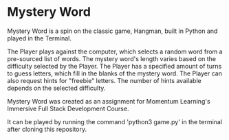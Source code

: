# Mystery Word

Mystery Word is a spin on the classic game, Hangman, built in Python and played in the Terminal. 

The Player plays against the computer, which selects a random word from a pre-sourced list of words. The mystery word's length varies based on the difficulty selected by the Player. The Player has a specified amount of turns to guess letters, which fill in the blanks of the mystery word. The Player can also request hints for "freebie" letters. The number of hints available depends on the selected difficulty. 

Mystery Word was created as an assignment for Momentum Learning's Immersive Full Stack Development Course.

It can be played by running the command 'python3 game.py' in the terminal after cloning this repository.